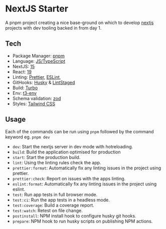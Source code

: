 # NextJS Starter

A pnpm project creating a nice base-ground on which to develop [nextjs](https://nextjs.org/) projects with dev tooling backed in from day 1.

## Tech

- Package Manager: [pnpm](https://pnpm.io/)
- Language: [JS/TypeScript](https://www.typescriptlang.org/)
- NextJS: [15](https://nextjs.org/blog/next-15-rc)
- React: [19](https://react.dev/blog/2024/04/25/react-19)
- Linting: [Prettier](https://prettier.io/), [ESLint](https://eslint.org/),
- GitHooks: [Husky](https://typicode.github.io/husky/) & [LintStaged](https://github.com/lint-staged/lint-staged)
- Build: [Turbo](https://nextjs.org/docs/architecture/turbopack)
- Env: [t3-env](https://github.com/t3-oss/t3-env)
- Schema validation: [zod](https://zod.dev/)
- Styles: [Tailwind CSS](https://tailwindcss.com/)

## Usage

Each of the commands can be run using `pnpm` followed by the command keyword eg. `pnpm dev`

- `dev`: Start the nextjs server in dev mode with hotreloading.
- `build`: Build the application optimised for production
- `start`: Start the production build.
- `lint`: Using the linting rules check the app.
- `prettier:format`: Automatically fix any linting issues in the project using prettier.
- `prettier:check`: Report on issues with the apps linting.
- `eslint:format`: Automatically fix any linting issues in the project using eslint.
- `test`: Run app tests in full browser mode.
- `test:ci`: Run the app tests in a headless mode.
- `test:coverage`: Build a coverage report.
- `test:watch`: Retest on file change.
- `postinstall`: NPM install hook to configure husky git hooks.
- `prepare`: NPM hook to run husky scripts on publishing NPM actions.
